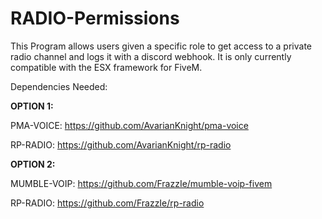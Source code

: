 # RADIO-Permissions

This Program allows users given a specific role to get access to a private radio channel and logs it with a discord webhook. It is only currently compatible with the ESX framework for FiveM.

Dependencies Needed:

**OPTION 1:** 

PMA-VOICE: https://github.com/AvarianKnight/pma-voice

RP-RADIO: https://github.com/AvarianKnight/rp-radio

**OPTION 2:**

MUMBLE-VOIP: https://github.com/FrazzIe/mumble-voip-fivem

RP-RADIO: https://github.com/FrazzIe/rp-radio
